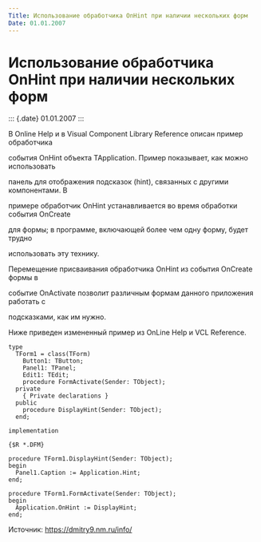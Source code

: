 ```yaml
---
Title: Использование обработчика OnHint при наличии нескольких форм
Date: 01.01.2007
---
```



Использование обработчика OnHint при наличии нескольких форм
============================================================

::: {.date}
01.01.2007
:::

В Online Help и в Visual Component Library Reference описан пример
обработчика

события OnHint объекта TApplication. Пример показывает, как можно
использовать

панель для отображения подсказок (hint), связанных с другими
компонентами. В

примере обработчик OnHint устанавливается во время обработки события
OnCreate

для формы; в программе, включающей более чем одну форму, будет трудно

использовать эту технику.

Перемещение присваивания обработчика OnHint из события OnCreate формы в

событие OnActivate позволит различным формам данного приложения работать
с

подсказками, как им нужно.

Ниже приведен измененный пример из OnLine Help и VCL Reference.

    type
      TForm1 = class(TForm)
        Button1: TButton;
        Panel1: TPanel;
        Edit1: TEdit;
        procedure FormActivate(Sender: TObject);
      private
        { Private declarations }
      public
        procedure DisplayHint(Sender: TObject);
      end;
     
    implementation
     
    {$R *.DFM}
     
    procedure TForm1.DisplayHint(Sender: TObject);
    begin
      Panel1.Caption := Application.Hint;
    end;
     
    procedure TForm1.FormActivate(Sender: TObject);
    begin
      Application.OnHint := DisplayHint;
    end;

Источник: <https://dmitry9.nm.ru/info/>
